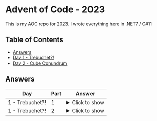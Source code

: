 # Advent of Code - 2023

This is my AOC repo for 2023. I wrote everything here in .NET7 / C#11


## Table of Contents
- [Answers](#answers)
- [Day 1 - Trebuchet?!](day1/)
- [Day 2 - Cube Conundrum](day2/)



## Answers

| Day             | Part | Answer                                                              |
|-----------------|------|---------------------------------------------------------------------|
| 1 - Trebuchet?! | 1    | <details><summary>Click to show</summary><pre>53194</pre></details> |
| 1 - Trebuchet?! | 2    | <details><summary>Click to show</summary><pre>54249</pre></details> |


